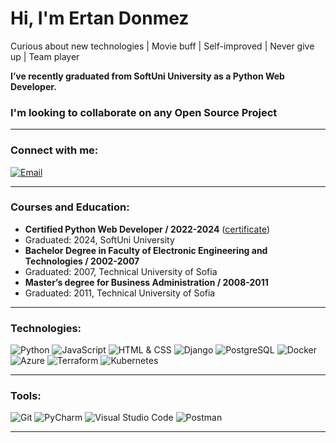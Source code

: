 # Hi, I'm Ertan Donmez
Curious about new technologies | Movie buff | Self-improved | Never give up | Team player

**I’ve recently graduated from SoftUni University as a Python Web Developer.**  
### I'm looking to collaborate on any Open Source Project

---

### Connect with me:
[![Email](https://img.shields.io/badge/Email-ertandonmez1@gmail.com-red)](mailto:ertandonmez1@gmail.com)

---

### Courses and Education:
- **Certified Python Web Developer / 2022-2024** ([certificate](#))
- Graduated: 2024, SoftUni University
- **Bachelor Degree in Faculty of Electronic Engineering and Technologies / 2002-2007**
- Graduated: 2007, Technical University of Sofia
- **Master’s degree for Business Administration / 2008-2011**
- Graduated: 2011, Technical University of Sofia
  
---

### Technologies:
![Python](https://img.shields.io/badge/-Python-3776AB?style=flat&logo=python&logoColor=white)
![JavaScript](https://img.shields.io/badge/-JavaScript-F7DF1E?style=flat&logo=javascript&logoColor=black)
![HTML & CSS](https://img.shields.io/badge/-HTML%20%26%20CSS-E34F26?style=flat&logo=html5&logoColor=white)
![Django](https://img.shields.io/badge/-Django-092E20?style=flat&logo=django&logoColor=white)
![PostgreSQL](https://img.shields.io/badge/-PostgreSQL-336791?style=flat&logo=postgresql&logoColor=white)
![Docker](https://img.shields.io/badge/-Docker-2496ED?style=flat&logo=docker&logoColor=white)
![Azure](https://img.shields.io/badge/-Azure-0078D4?style=flat&logo=microsoft-azure&logoColor=white)
![Terraform](https://img.shields.io/badge/-Terraform-623CE4?style=flat&logo=terraform&logoColor=white)
![Kubernetes](https://img.shields.io/badge/-Kubernetes-326CE5?style=flat&logo=kubernetes&logoColor=white)


---


### Tools:
![Git](https://img.shields.io/badge/-Git-F05032?style=flat&logo=git&logoColor=white)
![PyCharm](https://img.shields.io/badge/-PyCharm-000000?style=flat&logo=pycharm&logoColor=white)
![Visual Studio Code](https://img.shields.io/badge/-Visual%20Studio%20Code-007ACC?style=flat&logo=visual-studio-code&logoColor=white)
![Postman](https://img.shields.io/badge/-Postman-FF6C37?style=flat&logo=postman&logoColor=white)

---
[certificate]: https://softuni.bg/certificates/details/208771/4949420d


